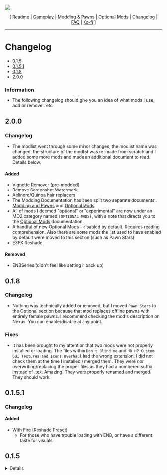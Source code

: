 ![](https://raw.githubusercontent.com/Oghma-Infinium/Ascalon/main/Media/Ascalon.webp)

<p align="center">
  [ <a href="https://github.com/Oghma-Infinium/Malignance/blob/main/README.md">Readme</a> |
  <a href="https://github.com/Oghma-Infinium/Malignance/blob/main/Documentation/GAMEPLAY.md">Gameplay</a> |
  <a href="https://github.com/Oghma-Infinium/Malignance/blob/main/Documentation/MODDING%20AND%20PAWNS.md">Modding & Pawns</a> |
  <a href="https://github.com/Oghma-Infinium/Malignance/blob/main/Documentation/OPTIONAL%20MODS.md">Optional Mods</a> |
  <a href="https://github.com/Oghma-Infinium/Malignance/blob/main/CHANGELOG.md">Changelog</a> |
  <a href="https://github.com/Oghma-Infinium/Malignance/blob/main/Documentation/FAQ.md">FAQ</a> |
  <a href="https://ko-fi.com/maelstrom_">Ko-fi</a> ]
</p>

---

# Changelog

- [0.1.5](#015)
- [0.1.5.1](#0151)
- [0.1.8](#018)
- [2.0.0](#200)


### Information

 - The following changelog should give you an idea of what mods I use, add or remove.. etc

## 2.0.0

### Changelog

- The modlist went through some minor changes, the modlist name was changed, the structure of the modlist was re-made from scratch and I added some more mods and made an additional document to read. Details below.

#### Added

- Vignette Remover (pre-modded)
- Remove Screenshot Watermark
- Aelinore/Quinoa hair replacers
- The Modding Documentation has been split two separate documents.. [Modding and Pawns](https://github.com/Oghma-Infinium/Malignance/blob/main/Documentation/MODDING%20AND%20PAWNS.md) and [Optional Mods](https://github.com/Oghma-Infinium/Malignance/blob/main/Documentation/OPTIONAL%20MODS.md)
- All of mods I deemed "optional" or "experimental" are now under an MO2 category named `[OPTIONAL MODS]`, with a note that directs you to the [Optional Mods](https://github.com/Oghma-Infinium/Malignance/blob/main/Documentation/OPTIONAL%20MODS.md) documentation.
- A handful of new Optional Mods - disabled by default. Requires reading comprehension. Also there are some mods the list used to have enabled by default were moved to this section (such as Pawn Stars)
- E3FX Reshade

#### Removed

- ENBSeries (didn't feel like setting it back up)


## 0.1.8

### Changelog

- Nothing was technically added or removed, but I moved `Pawn Stars` to the Optional section because that mod replaces offline pawns with entirely female pawns. I recommend checking the mod's description on Nexus. You can enable/disable at any point.

### Fixes

- It has been brought to my attention that two mods were not properly installed or loading. The files within `Don't Blind me` and `HD HP Custom GUI Textures and Icons Overhaul` had the wrong extension. I did not check them at the time I installed / merged them. They were *not* overwriting/replacing the proper files as they had a numbered suffix instead of .tex. Amazing. They were properly renamed and merged. They should work.

## 0.1.5.1

### Changelog

#### Added

- With Fire (Reshade Preset)
    - For those who have trouble loading with ENB, or have a different taste for visuals


## 0.1.5

<Details>

 ### Initial List
 
 #### Main Menu

  - 10th Anniversary Loading Screen
  - Dragon's Dogma Main Menu OST - Coils of Light
  
 #### Audio
  
  - DDO Combat Music Project
  
  #### Gameplay
  
  - A Fortress Besieged Quest Improved Boss Fight
  - Don't Blind Me - Medium Full
  - Spell Mod Pack
  - Pawn Stars
  
  #### User Interface
  
  - HD HP - Custom GUI Textures/Icon Overhaul
  - Easy Clothing ID with HD Icons
  - Remove Screenshot Watermark
  - AgDrag
  
  #### Body
  
  - Cleaner Body Textures (Both Genders)
  - Mega Hair and Beards (2K)
  - Optimized Female Nude Mod <<<< NOT ENABLED
  
  #### Outfits
  
  - Alchemical Cloak - Clipping Fix
  - Sovereigns Mandle - Clipping Fix
  - Wyrm Hunt Mantle - Clipping Fix
 
  #### Remastering Dragon's Dogma - Armor Textures
  
  - LDK's Armory - Texture Improvements
  - Paladin's Mantle - 4K
  - Hellfire Armor - 4K
  - Diabolic Shield - 4K
  - Gran Soren Shield - 4K
  - Adventurer's Cloak - 4K
  
  #### Remastering Dragon's Dogma - Environment Textures
  
  - Gran Soren - 4K
  - Gransys Environment - 4K
  - Structure - 4K
  - Blighted Manse and Bluemoon Tower Crash Fix
  
  #### Weapon Textures
  
  - Billyro's Real Steel Trusty Sword
  - Real Steel Silver Rapier
  - Real Steel Greatsword
  - Real Steel Broadsword
  - Real Steel Two-Hander
  - Real Steel Iron Sword
  
  #### Optional Mods >>>> SEE README
  
  - Chainmail Textures - 6K <<< NOT ENABLED
  - Black Retextures for Armors <<< NOT ENABLED
  - Condemned Gore Cyclops on Gransys <<< NOT ENABLED
  
  #### Experimental Mods >>>> SEE MODDING DOCUMENTATION
  
  - DDDA dinput8 3.5.0 <<< NOT ENABLED
  - Greatsword MAX <<< NOT ENABLED
  - End Game Elemental Swords (1H) <<< NOT ENABLED
  - DDDA Tweak Templates <<< NOT ENABLED
  
  #### ENB
  
  - ENBSeries v.0.476
  - Rudy ENB (outdated?)

</Details>
  
  
